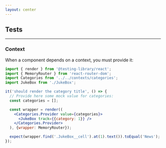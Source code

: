 ```yaml
---
layout: center
---
```


## Tests

<Toc maxDepth="2" mode="onlySiblings"/>

---

### Context

When a component depends on a context, you must provide it:
```jsx
import { render } from '@testing-library/react';
import { MemoryRouter } from 'react-router-dom';
import Categories from '../../contexts/categories';
import JukeBox from './JukeBox';

it('should render the category title', () => {
  // Provide here some mock value for categories:
  const categories = [];

  const wrapper = render((
    <Categories.Provider value={categories}>
      <JukeBox track={{category: 1}} />
    </Categories.Provider>
  ), {wrapper: MemoryRouter});

  expect(wrapper.find('.JukeBox__cell').at(1).text()).toEqual('News');
});
```

<!--
The final solution can be found in `addon/solution_v3`
-->
